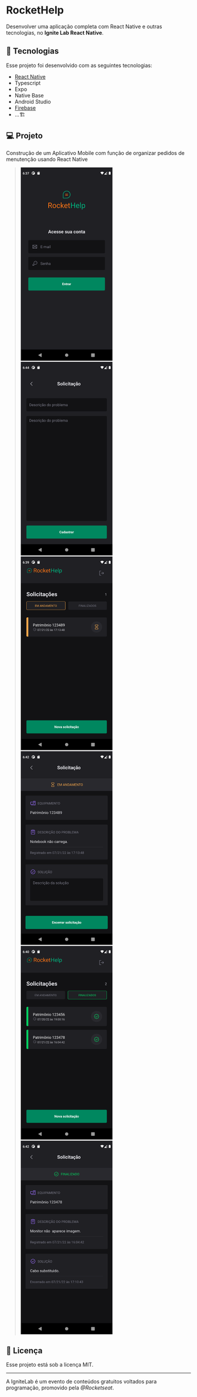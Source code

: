 # RocketHelp

Desenvolver uma aplicação completa com React Native e outras tecnologias, no **Ignite Lab React Native**.

## 🚀 Tecnologias

Esse projeto foi desenvolvido com as seguintes tecnologias:

- <a href="https://react-native.rocketseat.dev/">React Native</a> 
- Typescript
- Expo
- Native Base
- Android Studio
- <a href="https://firebase.google.com">Firebase</a>
- ...🏗️

## 💻 Projeto

Construção de um Aplicativo Mobile com função de organizar pedidos de menutenção usando React Native


> <img src="images/login.png" width="250">&emsp; <img src="images/new.png" width="250">&emsp; <img src="images/status.png" width="250">&emsp;
> <img src="images/description2.png" width="250">&emsp; <img src="images/statusend.png" width="250">&emsp; <img src="images/description.png" width="250">


## :memo: Licença

Esse projeto está sob a licença MIT.

---

A IgniteLab é um evento de conteúdos gratuitos voltados para programação, promovido pela *@Rocketseat*.